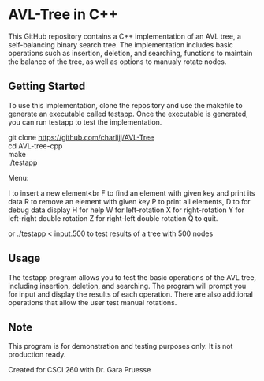 # AVL-Tree in C++
This GitHub repository contains a C++ implementation of an AVL tree, a self-balancing binary search tree. The implementation includes basic operations such as insertion, deletion, and searching, functions to maintain the balance of the tree, as well as options to manualy rotate nodes. 

<h2>Getting Started</h2>

To use this implementation, clone the repository and use the makefile to generate an executable called testapp. Once the executable is generated, you can run testapp to test the implementation.

git clone https://github.com/charlijj/AVL-Tree </br>
cd AVL-tree-cpp </br>
make </br>
./testapp </br>

Menu:
   
   I to insert a new element<br
   F to find an element with given key and print its data
   R to remove an element with given key
   P to print all elements,
   D to for debug data display
   H for help
   W for left-rotation
   X for right-rotation
   Y for left-right double rotation
   Z for right-left double rotation
   Q to quit.

or ./testapp < input.500 to test results of a tree with 500 nodes

<h2>Usage</h2>
  
The testapp program allows you to test the basic operations of the AVL tree, including insertion, deletion, and searching. The program will prompt you for input and display the results of each operation. There are also addtional operations that allow the user test manual rotations. 

<h2>Note</h2>
  
This program is for demonstration and testing purposes only. It is not production ready.
  
  
  
Created for CSCI 260 with Dr. Gara Pruesse
